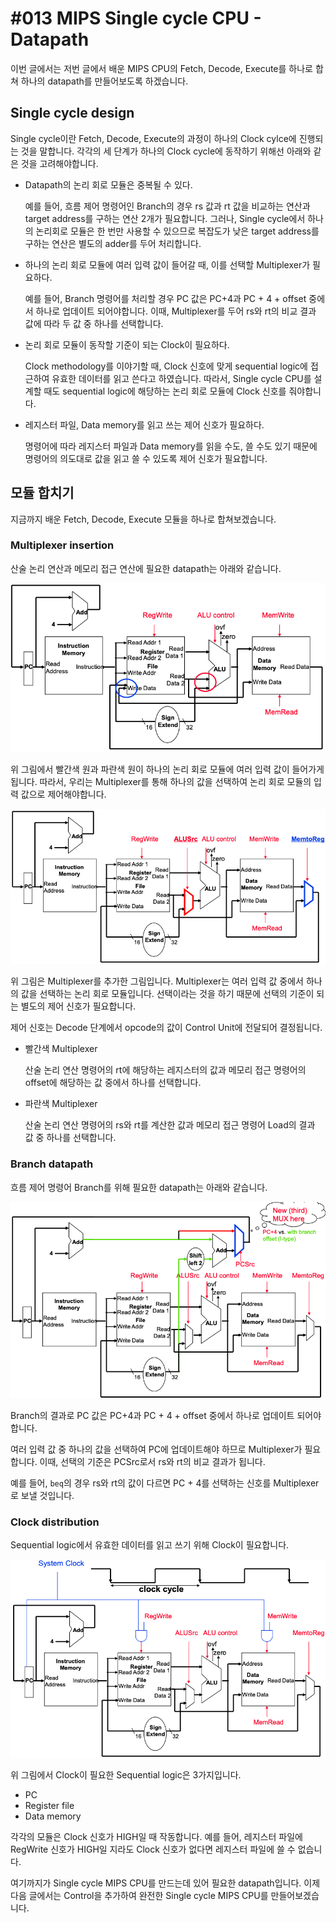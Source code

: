 # #013 MIPS Single cycle CPU -  Datapath

이번 글에서는 저번 글에서 배운 MIPS CPU의 Fetch, Decode, Execute를 하나로 합쳐 하나의 datapath를 만들어보도록 하겠습니다.

## Single cycle design

Single cycle이란 Fetch, Decode, Execute의 과정이 하나의 Clock cylce에 진행되는 것을 말합니다. 각각의 세 단계가 하나의 Clock cycle에 동작하기 위해선 아래와 같은 것을 고려해야합니다.

- Datapath의 논리 회로 모듈은 중복될 수 있다.
    
    예를 들어, 흐름 제어 명령어인 Branch의 경우 rs 값과 rt 값을 비교하는 연산과 target address를 구하는 연산 2개가 필요합니다. 그러나, Single cycle에서 하나의 논리회로 모듈은 한 번만 사용할 수 있으므로 복잡도가 낮은 target address를 구하는 연산은 별도의 adder를 두어 처리합니다.
    
- 하나의 논리 회로 모듈에 여러 입력 값이 들어갈 때, 이를 선택할 Multiplexer가 필요하다.
    
    예를 들어, Branch 명령어를 처리할 경우 PC 값은 PC+4과  PC + 4 + offset 중에서 하나로 업데이트 되어야합니다. 이때, Multiplexer를 두어 rs와 rt의 비교 결과 값에 따라 두 값 중 하나를 선택합니다. 
    
- 논리 회로 모듈이 동작할 기준이 되는 Clock이 필요하다.
    
    Clock methodology를 이야기할 때, Clock 신호에 맞게 sequential logic에 접근하여 유효한 데이터를 읽고 쓴다고 하였습니다. 따라서, Single cycle CPU를 설계할 때도 sequential logic에 해당하는 논리 회로 모듈에 Clock 신호를 줘야합니다.
    
- 레지스터 파일, Data memory를 읽고 쓰는 제어 신호가 필요하다.
    
    명령어에 따라 레지스터 파일과 Data memory를 읽을 수도, 쓸 수도 있기 때문에 명령어의 의도대로 값을 읽고 쓸 수 있도록 제어 신호가 필요합니다.
    

## 모듈 합치기

지금까지 배운 Fetch, Decode, Execute 모듈을 하나로 합쳐보겠습니다.

### Multiplexer insertion

산술 논리 연산과 메모리 접근 연산에 필요한 datapath는 아래와 같습니다.

<p align="center"><img src="../../images/Computer architecture/%23013%20MIPS%20Single%20cycle%20CPU%20-%20Datapath/Untitled.png"></p>

위 그림에서 빨간색 원과 파란색 원이 하나의 논리 회로 모듈에 여러 입력 값이 들어가게 됩니다. 따라서, 우리는 Multiplexer를 통해 하나의 값을 선택하여 논리 회로 모듈의 입력 값으로 제어해야합니다. 

<p align="center"><img src="../../images/Computer architecture/%23013%20MIPS%20Single%20cycle%20CPU%20-%20Datapath/Untitled%201.png"></p>

위 그림은 Multiplexer를 추가한 그림입니다. Multiplexer는 여러 입력 값 중에서 하나의 값을 선택하는 논리 회로 모듈입니다. 선택이라는 것을 하기 때문에 선택의 기준이 되는 별도의 제어 신호가 필요합니다.

제어 신호는 Decode 단계에서 opcode의 값이 Control Unit에 전달되어 결정됩니다.

- 빨간색 Multiplexer
    
    산술 논리 연산 명령어의 rt에 해당하는 레지스터의 값과 메모리 접근 명령어의 offset에 해당하는 값 중에서 하나를 선택합니다.
    
- 파란색 Multiplexer
    
    산술 논리 연산 명령어의 rs와 rt를 계산한 값과 메모리 접근 명령어 Load의 결과 값 중 하나를 선택합니다.
    

### Branch datapath

흐름 제어 명령어 Branch를 위해 필요한 datapath는 아래와 같습니다.

<p align="center"><img src="../../images/Computer architecture/%23013%20MIPS%20Single%20cycle%20CPU%20-%20Datapath/Untitled%202.png"></p>

Branch의 결과로 PC 값은 PC+4과  PC + 4 + offset 중에서 하나로 업데이트 되어야합니다. 

여러 입력 값 중 하나의 값을 선택하여 PC에 업데이트해야 하므로 Multiplexer가 필요합니다. 이때, 선택의 기준은 PCSrc로서 rs와 rt의 비교 결과가 됩니다. 

예를 들어, `beq`의 경우 rs와 rt의 값이 다르면 PC + 4를 선택하는 신호를 Multiplexer로 보낼 것입니다.

### Clock distribution

Sequential logic에서 유효한 데이터를 읽고 쓰기 위해 Clock이 필요합니다.

<p align="center"><img src="../../images/Computer architecture/%23013%20MIPS%20Single%20cycle%20CPU%20-%20Datapath/Untitled%203.png"></p>

위 그림에서 Clock이 필요한 Sequential logic은 3가지입니다.

- PC
- Register file
- Data memory

각각의 모듈은 Clock 신호가 HIGH일 때 작동합니다. 예를 들어, 레지스터 파일에 RegWrite 신호가 HIGH일 지라도 Clock 신호가 없다면 레지스터 파일에 쓸 수 없습니다.

여기까지가 Single cycle MIPS CPU를 만드는데 있어 필요한 datapath입니다. 이제 다음 글에서는 Control을 추가하여 완전한 Single cycle MIPS CPU를 만들어보겠습니다.